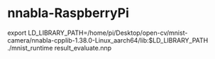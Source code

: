 # nnabla-RaspberryPi


export LD_LIBRARY_PATH=/home/pi/Desktop/open-cv/mnist-camera/nnabla-cpplib-1.38.0-Linux_aarch64/lib:$LD_LIBRARY_PATH
./mnist_runtime result_evaluate.nnp
